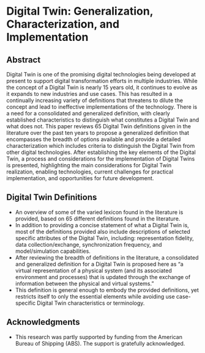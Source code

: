 # Digital Twin: Generalization, Characterization, and Implementation

## Abstract

Digital Twin is one of the promising digital technologies being developed at present to support digital transformation efforts in multiple industries. While the concept of a Digital Twin is nearly 15 years old, it continues to evolve as it expands to new industries and use cases.  This has resulted in a continually increasing variety of definitions that threatens to dilute the concept and lead to ineffective implementations of the technology. There is a need for a consolidated and generalized definition, with clearly established characteristics to distinguish what constitutes a Digital Twin and what does not. This paper reviews 65 Digital Twin definitions given in the literature over the past ten years to propose a generalized definition that encompasses the breadth of options available and provide a detailed characterization which includes criteria to distinguish the Digital Twin from other digital technologies. After establishing the key elements of the Digital Twin, a process and considerations for the implementation of Digital Twins is presented, highlighting the main considerations for Digital Twin realization, enabling technologies, current challenges for practical implementation, and opportunities for future development.

## Digital Twin Definitions

* An overview of some of the varied lexicon found in the literature is provided, based on 65 different definitions found in the literature. 
* In addition to providing a concise statement of what a Digital Twin is, most of the definitions provided also include descriptions of selected specific attributes of the Digital Twin, including: representation fidelity, data collection/exchange, synchronization frequency, and model/simulation capabilities. 
* After reviewing the breadth of definitions in the literature, a consolidated and generalized definition for a Digital Twin is proposed here as “a virtual representation of a physical system (and its associated environment and processes) that is updated through the exchange of information between the physical and virtual systems.” 
* This definition is general enough to embody the provided definitions, yet restricts itself to only the essential elements while avoiding use case-specific Digital Twin characteristics or terminology.

## Acknowledgments

* This research was partly supported by funding from the American Bureau of Shipping (ABS).  The support is gratefully acknowledged.
